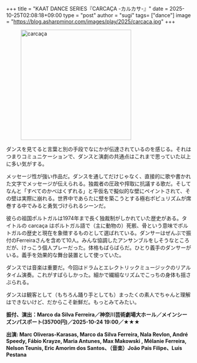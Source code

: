 +++
title = "KAAT DANCE SERIES『CARCAÇA -カルカサ-』"
date = 2025-10-25T02:08:18+09:00
type = "post"
author = "sugi"
tags= ["dance"]
image = "https://blog.asharpminor.com/images/play/2025/carcaca.jpg"
+++
<figure class="alignleft"><img src="/images/play/2025/carcaca.jpg" alt="carcaça" style="width: 300px !important;"></figure>

ダンスを見てると言葉と別の手段でなにかが伝達されているのを感じる。それはつまりコミュニケーションで、ダンスと演劇の共通点はこれまで思っていた以上に多い気がする。

メッセージ性が強い作品だ。ダンスを通してだけじゃなく、直接的に歌や書かれた文字でメッセージが伝えられる。独裁者の圧政や搾取に抗議する歌だ。そしてなんと「すべてのかべはくずれる」と平仮名で擬似的な壁にペイントされて、その壁は実際に崩れる。世界中であらたに壁を築こうとする極右ポピュリズムが席巻する中でみると勇気づけられるシーンだ。

彼らの祖国ポルトガルは1974年まで長く独裁制がしかれていた歴史がある。タイトルの carcaça はポルトガル語で（主に動物の）死骸、骨という意味でポルトガルの歴史と現在を象徴するものとして選ばれている。ダンサーはぜんぶで振付のFerreiraさんを含めて10人。みんな協調したアンサンブルをしそうなところだが、けっこう個人プレーだった。体格もばらばらだ。ひとり義手のダンサーがいる。義手を効果的な舞台装置として使っていた。

ダンスでは音楽は重要だ。今回はドラムとエレクトリックミュージックのリアルタイム演奏。これがすばらしかった。細かで繊細なリズムでこっちの身体も揺さぶられる。

ダンスは観客として（もちろん踊り手としても）まったくの素人でちゃんと理解はできないけど、だからこそ新鮮だ。もっとみてみたい。

**振付、演出：Marco da Silva Ferreira／神奈川芸術劇場大ホール／メインシーズンパスポート(35700円)／2025-10-24 19:00／★★★**

**出演: Marc Oliveras-Karasas, Marco da Silva Ferreira, Nala Revlon, André Speedy, Fábio Krayze, Maria Antunes, Max Makowski , Mélanie Ferreira, Nelson Teunis, Eric Amorim dos Santos、（音楽）João Pais Filipe、Luís Pestana**

